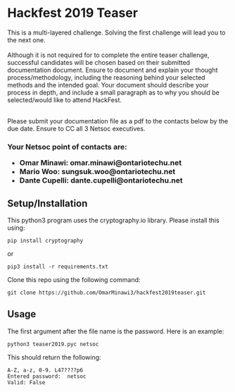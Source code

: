 <h1>Hackfest 2019 Teaser</h1>
This is a multi-layered challenge. Solving the first challenge will lead you to the next one.
<br><br>
Although it is not required for to complete the entire teaser challenge, successful candidates will be chosen based on their submitted documentation document. Ensure to document and explain your thought process/methodology, including the reasoning behind your selected methods and the intended goal. Your document should describe your process in depth, and include a small paragraph as to why you should be selected/would like to attend HackFest.<br><br>

Please submit your documentation file as a pdf to the contacts below by the due date. Ensure to CC all 3 Netsoc executives. 

<h3>Your Netsoc point of contacts are:
  <ul>
  <li>Omar Minawi: omar.minawi@ontariotechu.net</li>
  <li>Mario Woo: sungsuk.woo@ontariotechu.net</li>
  <li>Dante Cupelli: dante.cupelli@ontariotechu.net</li>
  </ul>
  </h3>  


<h2>Setup/Installation</h2>

This python3 program uses the cryptography.io library. Please install this using:
  ```
  pip install cryptography
  ```
  or
  ```
  pip3 install -r requirements.txt
  ```
Clone this repo using the following command:
  ```
  git clone https://github.com/OmarMinawi3/hackfest2019teaser.git
  ```

<h2>Usage</h2>

The first argument after the file name is the password. Here is an example:
```
python3 teaser2019.pyc netsoc
```
This should return the following:
```
A-Z, a-z, 0-9. L47????p6
Entered password:  netsoc
Valid: False
```
